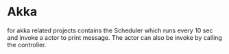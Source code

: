 # Akka
for akka related projects
contains the Scheduler which runs every 10 sec and invoke a actor to print message. The actor can also be invoke by calling the controller. 

